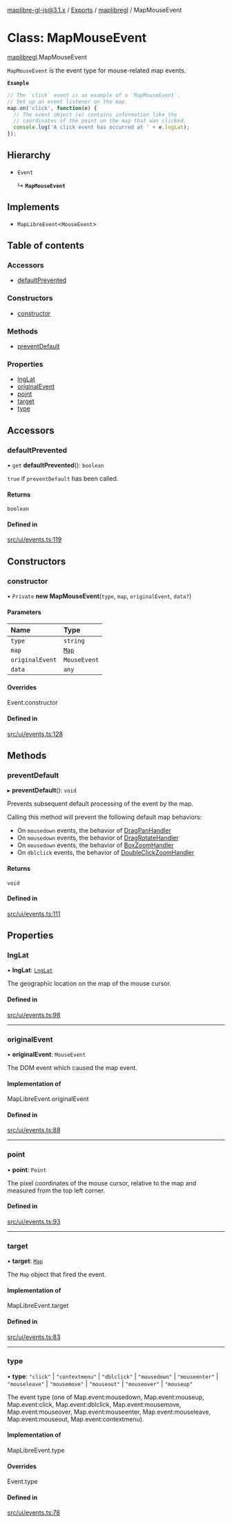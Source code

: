 [maplibre-gl-js@3.1.x](../README.md) / [Exports](../modules.md) / [maplibregl](../modules/maplibregl.md) / MapMouseEvent

# Class: MapMouseEvent

[maplibregl](../modules/maplibregl.md).MapMouseEvent

`MapMouseEvent` is the event type for mouse-related map events.

**`Example`**

```ts
// The `click` event is an example of a `MapMouseEvent`.
// Set up an event listener on the map.
map.on('click', function(e) {
  // The event object (e) contains information like the
  // coordinates of the point on the map that was clicked.
  console.log('A click event has occurred at ' + e.lngLat);
});
```

## Hierarchy

- `Event`

  ↳ **`MapMouseEvent`**

## Implements

- `MapLibreEvent`<`MouseEvent`\>

## Table of contents

### Accessors

- [defaultPrevented](maplibregl.MapMouseEvent.md#defaultprevented)

### Constructors

- [constructor](maplibregl.MapMouseEvent.md#constructor)

### Methods

- [preventDefault](maplibregl.MapMouseEvent.md#preventdefault)

### Properties

- [lngLat](maplibregl.MapMouseEvent.md#lnglat)
- [originalEvent](maplibregl.MapMouseEvent.md#originalevent)
- [point](maplibregl.MapMouseEvent.md#point)
- [target](maplibregl.MapMouseEvent.md#target)
- [type](maplibregl.MapMouseEvent.md#type)

## Accessors

### defaultPrevented

• `get` **defaultPrevented**(): `boolean`

`true` if `preventDefault` has been called.

#### Returns

`boolean`

#### Defined in

[src/ui/events.ts:119](https://github.com/maplibre/maplibre-gl-js/blob/972e15f62/src/ui/events.ts#L119)

## Constructors

### constructor

• `Private` **new MapMouseEvent**(`type`, `map`, `originalEvent`, `data?`)

#### Parameters

| Name | Type |
| :------ | :------ |
| `type` | `string` |
| `map` | [`Map`](maplibregl.Map.md) |
| `originalEvent` | `MouseEvent` |
| `data` | `any` |

#### Overrides

Event.constructor

#### Defined in

[src/ui/events.ts:128](https://github.com/maplibre/maplibre-gl-js/blob/972e15f62/src/ui/events.ts#L128)

## Methods

### preventDefault

▸ **preventDefault**(): `void`

Prevents subsequent default processing of the event by the map.

Calling this method will prevent the following default map behaviors:

  * On `mousedown` events, the behavior of [DragPanHandler](maplibregl.DragPanHandler.md)
  * On `mousedown` events, the behavior of [DragRotateHandler](maplibregl.DragRotateHandler.md)
  * On `mousedown` events, the behavior of [BoxZoomHandler](maplibregl.BoxZoomHandler.md)
  * On `dblclick` events, the behavior of [DoubleClickZoomHandler](maplibregl.DoubleClickZoomHandler.md)

#### Returns

`void`

#### Defined in

[src/ui/events.ts:111](https://github.com/maplibre/maplibre-gl-js/blob/972e15f62/src/ui/events.ts#L111)

## Properties

### lngLat

• **lngLat**: [`LngLat`](maplibregl.LngLat.md)

The geographic location on the map of the mouse cursor.

#### Defined in

[src/ui/events.ts:98](https://github.com/maplibre/maplibre-gl-js/blob/972e15f62/src/ui/events.ts#L98)

___

### originalEvent

• **originalEvent**: `MouseEvent`

The DOM event which caused the map event.

#### Implementation of

MapLibreEvent.originalEvent

#### Defined in

[src/ui/events.ts:88](https://github.com/maplibre/maplibre-gl-js/blob/972e15f62/src/ui/events.ts#L88)

___

### point

• **point**: `Point`

The pixel coordinates of the mouse cursor, relative to the map and measured from the top left corner.

#### Defined in

[src/ui/events.ts:93](https://github.com/maplibre/maplibre-gl-js/blob/972e15f62/src/ui/events.ts#L93)

___

### target

• **target**: [`Map`](maplibregl.Map.md)

The `Map` object that fired the event.

#### Implementation of

MapLibreEvent.target

#### Defined in

[src/ui/events.ts:83](https://github.com/maplibre/maplibre-gl-js/blob/972e15f62/src/ui/events.ts#L83)

___

### type

• **type**: ``"click"`` \| ``"contextmenu"`` \| ``"dblclick"`` \| ``"mousedown"`` \| ``"mouseenter"`` \| ``"mouseleave"`` \| ``"mousemove"`` \| ``"mouseout"`` \| ``"mouseover"`` \| ``"mouseup"``

The event type (one of Map.event:mousedown,
Map.event:mouseup,
Map.event:click,
Map.event:dblclick,
Map.event:mousemove,
Map.event:mouseover,
Map.event:mouseenter,
Map.event:mouseleave,
Map.event:mouseout,
Map.event:contextmenu).

#### Implementation of

MapLibreEvent.type

#### Overrides

Event.type

#### Defined in

[src/ui/events.ts:78](https://github.com/maplibre/maplibre-gl-js/blob/972e15f62/src/ui/events.ts#L78)
